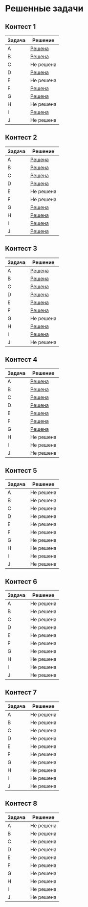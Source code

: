 # Решенные задачи

## Контест 1
| Задача | Решение          |
|--------|------------------|
| A      | [Решена](./1/A.py) |
| B      | [Решена](./1/B.py) |
| C      | Не решена        |
| D      | [Решена](./1/D.py) |
| E      | Не решена        |
| F      | [Решена](./1/F.py) |
| G      | [Решена](./1/G.py) |
| H      | Не решена        |
| I      | [Решена](./1/I.py) |
| J      | Не решена        |

## Контест 2
| Задача | Решение          |
|--------|------------------|
| A      | [Решена](./2/A.py) |
| B      | [Решена](./2/B.py) |
| C      | [Решена](./2/C.py) |
| D      | [Решена](./2/D.py) |
| E      | Не решена        |
| F      | Не решена        |
| G      | [Решена](./2/G.py) |
| H      | [Решена](./2/H.py) |
| I      | [Решена](./2/I.py) |
| J      | [Решена](./2/J.py) |

## Контест 3
| Задача | Решение          |
|--------|------------------|
| A      | [Решена](./3/A.py) |
| B      | [Решена](./3/B.py) |
| C      | [Решена](./3/C.py) |
| D      | [Решена](./3/D.py) |
| E      | [Решена](./3/E.py) |
| F      | [Решена](./3/F.py) |
| G      | Не решена        |
| H      | [Решена](./3/H.py) |
| I      | [Решена](./3/I.py) |
| J      | Не решена        |

## Контест 4
| Задача | Решение          |
|--------|------------------|
| A      | [Решена](./4/A.py) |
| B      | [Решена](./4/B.py) |
| C      | [Решена](./4/C.py) |
| D      | [Решена](./4/D.py) |
| E      | [Решена](./4/E.py) |
| F      | [Решена](./4/F.py) |
| G      | [Решена](./4/G.py) |
| H      | Не решена        |
| I      | Не решена        |
| J      | Не решена        |

## Контест 5
| Задача | Решение          |
|--------|------------------|
| A      | Не решена        |
| B      | Не решена        |
| C      | Не решена        |
| D      | Не решена        |
| E      | Не решена        |
| F      | Не решена        |
| G      | Не решена        |
| H      | Не решена        |
| I      | Не решена        |
| J      | Не решена        |

## Контест 6
| Задача | Решение          |
|--------|------------------|
| A      | Не решена        |
| B      | Не решена        |
| C      | Не решена        |
| D      | Не решена        |
| E      | Не решена        |
| F      | Не решена        |
| G      | Не решена        |
| H      | Не решена        |
| I      | Не решена        |
| J      | Не решена        |

## Контест 7
| Задача | Решение          |
|--------|------------------|
| A      | Не решена        |
| B      | Не решена        |
| C      | Не решена        |
| D      | Не решена        |
| E      | Не решена        |
| F      | Не решена        |
| G      | Не решена        |
| H      | Не решена        |
| I      | Не решена        |
| J      | Не решена        |

## Контест 8
| Задача | Решение          |
|--------|------------------|
| A      | Не решена        |
| B      | Не решена        |
| C      | Не решена        |
| D      | Не решена        |
| E      | Не решена        |
| F      | Не решена        |
| G      | Не решена        |
| H      | Не решена        |
| I      | Не решена        |
| J      | Не решена        |
